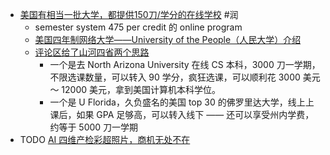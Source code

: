 - [美国有相当一批大学，都提供150刀/学分的在线学校](https://twitter.com/lidangzzz/status/1679963845601681410) #润
	- semester system 475 per credit  的 online program
	- [美国四年制网络大学——University of the People（人民大学）介绍](https://twitter.com/lidangzzz/status/1680088191322185728)
	- [评论区给了山河四省两个思路](https://twitter.com/lidangzzz/status/1680004226036953089)
		- 一个是去 North Arizona University 在线 CS 本科，3000 刀一学期，不限选课数量，可以转入 90 学分，疯狂选课，可以顺利花 3000 美元 ～ 12000 美元，拿到美国计算机本科学位。
		- 一个是 U Florida，久负盛名的美国 top 30 的佛罗里达大学，线上上课后，如果 GPA 足够高，可以转入线下 ——  还可以享受州内学费，约等于 5000 刀一学期
- TODO [AI 四维产检彩超照片，商机无处不在](https://twitter.com/ctmdlife/status/1680070193786281984)